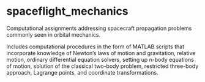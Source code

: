 # spaceflight_mechanics
Computational assignments addressing spacecraft propagation problems commonly seen in orbital mechanics.


Includes computational procedures in the form of MATLAB scripts that incorporate knowledge of Newton’s laws of motion and gravitation,
relative motion, ordinary differential equation solvers, setting up n-body equations of motion, solution of the classical two-body problem,
restricted three-body approach, Lagrange points, and coordinate transformations.

